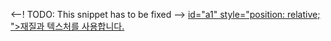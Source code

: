 <--! TODO: This snippet has to be fixed -->
 [id="a1" style="position: relative; ">재질과 텍스처를 사용합니다.]() 

